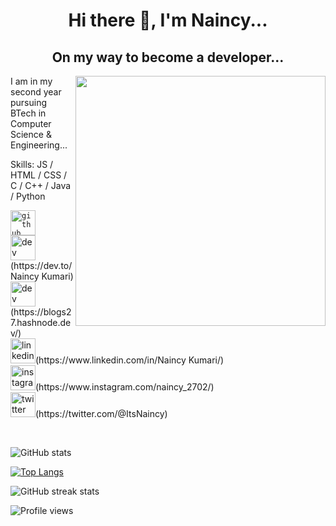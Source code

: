 ### <H1 align="middle">**Hi there** 👋, **I'm Naincy...**</H1>
#### <H2 align="middle">**On my way to become a developer...**</H2>
<img align="right" height="400" width="400" alt="" src="https://camo.githubusercontent.com/f9a322c724f1cbb47a2bbb5407a1abbd9b1f2a7481f0fce08bd177b59719e1b9/68747470733a2f2f6f63746f6465782e6769746875622e636f6d2f696d616765732f68756c615f6c6f6f705f6f63746f64657830332e676966" />

<p>I am in my second year pursuing BTech in Computer Science & Engineering...</p>

Skills:  JS / HTML / CSS / C / C++ / Java / Python



<p align="left"><code><img src='https://cdn.jsdelivr.net/npm/simple-icons@3.0.1/icons/github.svg' alt='github' height='40'></code><br>  
<img src='https://cdn.jsdelivr.net/npm/simple-icons@3.0.1/icons/dev-dot-to.svg' alt='dev' height='40'>(https://dev.to/Naincy Kumari)<br>  
<img src='https://cdn.jsdelivr.net/npm/simple-icons@3.0.1/icons/hashnode.svg' alt='dev' height='40'>(https://blogs27.hashnode.dev/)<br>  
<img src='https://cdn.jsdelivr.net/npm/simple-icons@3.0.1/icons/linkedin.svg' alt='linkedin' height='40'>(https://www.linkedin.com/in/Naincy Kumari/)<br> <img src='https://cdn.jsdelivr.net/npm/simple-icons@3.0.1/icons/instagram.svg' alt='instagram' height='40'>(https://www.instagram.com/naincy_2702/)<br> 
<img src='https://cdn.jsdelivr.net/npm/simple-icons@3.0.1/icons/twitter.svg' alt='twitter' height='40'>(https://twitter.com/@ItsNaincy)</p><br>





![GitHub stats](https://github-readme-stats.vercel.app/api?username=Naincy04&show_icons=true)  

[![Top Langs ](https://github-readme-stats.vercel.app/api/top-langs/?username=Naincy04)](https://github.com/anuraghazra/github-readme-stats) 

![GitHub streak stats](https://streak-stats.demolab.com/?user=Naincy04)  

![Profile views](https://gpvc.arturio.dev/Naincy04)  
